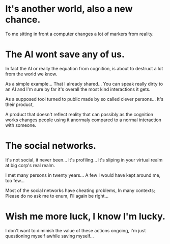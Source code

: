 # It's another world, also a new chance.

To me sitting in front a computer changes a lot of markers from reality.

# The AI wont save any of us.

In fact the AI or really the equation from cognition, is about to destruct a lot from the world we know.

As a simple example... That I already shared... You can speak really dirty to an AI and I'm sure by far it's overall the most kind interactions it gets.

As a supposed tool turned to public made by so called clever persons... It's their product,

A product that doesn't reflect reality that can possibly as the cognition works changes people using it anormaly compared to a normal interaction with someone.

# The social networks.

It's not social, it never been... It's profiling... It's sliping in your virtual realm at big corp's real realm.

I met many persons in twenty years... A few I would have kept around me, too few...

Most of the social networks have cheating problems, In many contexts; Please do no ask me to enum, I'll again be right...

# Wish me more luck, I know I'm lucky.

I don't want to diminish the value of these actions ongoing, I'm just questioning myself awhile saving myself...
